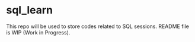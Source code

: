 # sql_learn
This repo will be used to store codes related to SQL sessions. README file is WIP (Work in Progress).
